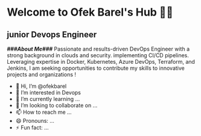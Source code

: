 # Welcome to Ofek Barel's Hub 👨‍💻
## junior Devops Engineer

***###About Me###***
Passionate and results-driven DevOps Engineer with a strong background in clouds and security.
implementing CI/CD pipelines. Leveraging expertise in Docker, Kubernetes, Azure DevOps, Terraform, and Jenkins, I am seeking opportunities to contribute my skills to innovative projects and organizations ! 


- 👋 Hi, I’m @ofekbarel
- 👀 I’m interested in Devops
- 🌱 I’m currently learning ...
- 💞️ I’m looking to collaborate on ...
- 📫 How to reach me ...
- 😄 Pronouns: ...
- ⚡ Fun fact: ...


<!---
ofekbarel/ofekbarel is a ✨ special ✨ repository because its `README.md` (this file) appears on your GitHub profile.
You can click the Preview link to take a look at your changes.
--->
